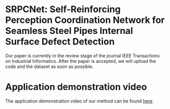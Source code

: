 # SRPCNet: Self-Reinforcing Perception Coordination Network for Seamless Steel Pipes Internal Surface Defect Detection
  Our paper is currently in the review stage of the journal IEEE Transactions on Industrial Informatics. After the paper is accepted, we will upload the code and the dataset as soon as possible.
# Application demonstration video
  The application demonstration video of our method can be found [here](https://b23.tv/D0RtyGL).
